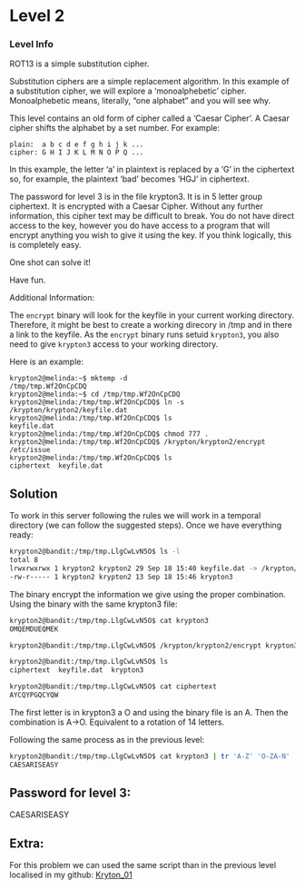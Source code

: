 # Level 2

### Level Info

ROT13 is a simple substitution cipher.

Substitution ciphers are a simple replacement algorithm. In this example of a substitution cipher, we will explore a ‘monoalphebetic’ cipher. Monoalphebetic means, literally, “one alphabet” and you will see why.

This level contains an old form of cipher called a ‘Caesar Cipher’. A Caesar cipher shifts the alphabet by a set number. For example:

```
plain:  a b c d e f g h i j k ...
cipher: G H I J K L M N O P Q ...
```

In this example, the letter ‘a’ in plaintext is replaced by a ‘G’ in the ciphertext so, for example, the plaintext ‘bad’ becomes ‘HGJ’ in ciphertext.

The password for level 3 is in the file krypton3. It is in 5 letter group ciphertext. It is encrypted with a Caesar Cipher. Without any further information, this cipher text may be difficult to break. You do not have direct access to the key, however you do have access to a program that will encrypt anything you wish to give it using the key. If you think logically, this is completely easy.

One shot can solve it!

Have fun.

Additional Information:

The `encrypt` binary will look for the keyfile in your current working directory. Therefore, it might be best to create a working direcory in /tmp and in there a link to the keyfile. As the `encrypt` binary runs setuid `krypton3`, you also need to give `krypton3` access to your working directory.

Here is an example:

```
krypton2@melinda:~$ mktemp -d
/tmp/tmp.Wf2OnCpCDQ
krypton2@melinda:~$ cd /tmp/tmp.Wf2OnCpCDQ
krypton2@melinda:/tmp/tmp.Wf2OnCpCDQ$ ln -s /krypton/krypton2/keyfile.dat
krypton2@melinda:/tmp/tmp.Wf2OnCpCDQ$ ls
keyfile.dat
krypton2@melinda:/tmp/tmp.Wf2OnCpCDQ$ chmod 777 .
krypton2@melinda:/tmp/tmp.Wf2OnCpCDQ$ /krypton/krypton2/encrypt /etc/issue
krypton2@melinda:/tmp/tmp.Wf2OnCpCDQ$ ls
ciphertext  keyfile.dat
```

## Solution
To work in this server following the rules we will work in a temporal directory (we can follow the suggested steps). Once we have everything ready:

```sh
krypton2@bandit:/tmp/tmp.LlgCwLvN5O$ ls -l
total 8
lrwxrwxrwx 1 krypton2 krypton2 29 Sep 18 15:40 keyfile.dat -> /krypton/krypton2/keyfile.dat
-rw-r----- 1 krypton2 krypton2 13 Sep 18 15:46 krypton3
```

The binary encrypt the information we give using the proper combination. Using the binary with the same krypton3 file:
```sh
krypton2@bandit:/tmp/tmp.LlgCwLvN5O$ cat krypton3 
OMQEMDUEQMEK

krypton2@bandit:/tmp/tmp.LlgCwLvN5O$ /krypton/krypton2/encrypt krypton3

krypton2@bandit:/tmp/tmp.LlgCwLvN5O$ ls
ciphertext  keyfile.dat  krypton3

krypton2@bandit:/tmp/tmp.LlgCwLvN5O$ cat ciphertext 
AYCQYPGQCYQW
```
The first letter is in krypton3 a O and using the binary file is an A. Then the combination is    A->O. Equivalent to a rotation of 14 letters.

Following the same process as in the previous level:
```sh
krypton2@bandit:/tmp/tmp.LlgCwLvN5O$ cat krypton3 | tr 'A-Z' 'O-ZA-N'
CAESARISEASY
```

## Password for level 3:

CAESARISEASY

## Extra:
For this problem we can used the same script than in the previous level localised in my github: [Kryton_01](https://github.com/Cristian5tarellas/Scripts/blob/main/Bash/krypton_01.sh)
